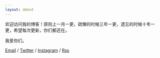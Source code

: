 ```yaml
---
layout: about
---
```


欢迎访问我的博客！原则上一月一更，疏懒的时候三年一更，遗忘的时候十年一更，希望每次更新，你们都还在。

我爱你们。

[Email](mailto:j@dieday.cn) / [Twitter](https://twitter.com/uuavv) / [Instagram](https://www.instagram.com/uuavv/) / [Rss](https://dieday.cn/feed)
